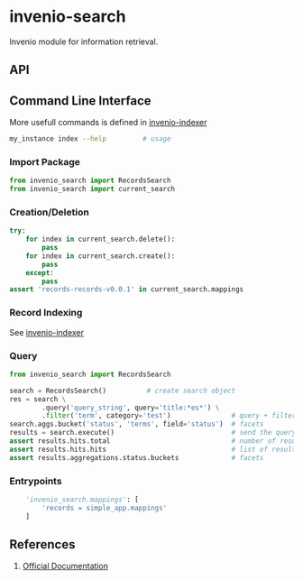 # invenio-search

Invenio module for information retrieval.

## API

## Command Line Interface

More usefull commands is defined in [invenio-indexer](indexing/invenio-indexer.md)

```bash
my_instance index --help         # usage
```

### Import Package

```python
from invenio_search import RecordsSearch
from invenio_search import current_search
```

### Creation/Deletion

```python
try:
    for index in current_search.delete():
        pass
    for index in current_search.create():
        pass
    except:
        pass
assert 'records-records-v0.0.1' in current_search.mappings

```

### Record Indexing

See [invenio-indexer](indexing/invenio-indexer.md)

### Query

```python
from invenio_search import RecordsSearch

search = RecordsSearch()          # create search object
res = search \
        .query('query_string', query='title:*es*') \
        .filter('term', category='test')               # query + filter
search.aggs.bucket('status', 'terms', field='status')  # facets
results = search.execute()                             # send the query to es
assert results.hits.total                              # number of results
assert results.hits.hits                               # list of results
assert results.aggregations.status.buckets             # facets
```

### Entrypoints
```python
    'invenio_search.mappings': [
        'records = simple_app.mappings'
    ]
```

## References

1. [Official Documentation](http://pythonhosted.org/invenio-search)